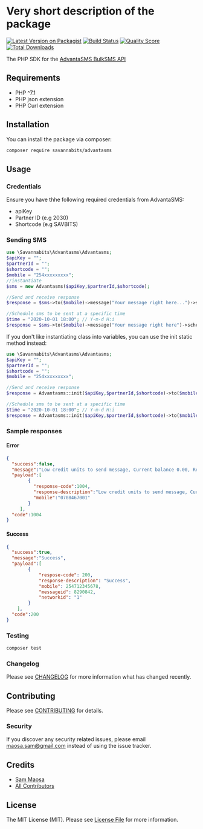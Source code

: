 # Very short description of the package

[![Latest Version on Packagist](https://img.shields.io/packagist/v/savannabits/advantasms.svg?style=flat-square)](https://packagist.org/packages/savannabits/advantasms)
[![Build Status](https://img.shields.io/travis/savannabits/advantasms/master.svg?style=flat-square)](https://travis-ci.org/savannabits/advantasms)
[![Quality Score](https://img.shields.io/scrutinizer/g/savannabits/advantasms.svg?style=flat-square)](https://scrutinizer-ci.com/g/savannabits/advantasms)
[![Total Downloads](https://img.shields.io/packagist/dt/savannabits/advantasms.svg?style=flat-square)](https://packagist.org/packages/savannabits/advantasms)

The PHP SDK for the [AdvantaSMS BulkSMS API](https://advantasms.com/bulksms-api)
## Requirements
- PHP ^7.1
- PHP json extension
- PHP Curl extension

## Installation

You can install the package via composer:

```bash
composer require savannabits/advantasms
```

## Usage
### Credentials
Ensure you have thhe following required credentials from AdvantaSMS:
 - apiKey
 - Partner ID (e.g 2030)
 - Shortcode (e.g SAVBITS)
 
### Sending SMS
```php
use \Savannabits\Advantasms\Advantasms;
$apiKey = "";
$partnerId = "";
$shortcode = "";
$mobile = "254xxxxxxxxx";
//instantiate
$sms = new Advantasms($apiKey,$partnerId,$shortcode);

//Send and receive response
$response = $sms->to($mobile)->message("Your message right here...")->send();

//Schedule sms to be sent at a specific time
$time = "2020-10-01 18:00"; // Y-m-d H:i
$response = $sms->to($mobile)->message("Your message right here")->schedule($time);
```

If you don't like instantiating class into variables, you can use the init static method instead:
```php
use \Savannabits\Advantasms\Advantasms;
$apiKey = "";
$partnerId = "";
$shortcode = "";
$mobile = "254xxxxxxxxx";

//Send and receive response
$response = Advantasms::init($apiKey,$partnerId,$shortcode)->to($mobile)->message("Your message right here...")->send();

//Schedule sms to be sent at a specific time
$time = "2020-10-01 18:00"; // Y-m-d H:i
$response = Advantasms::init($apiKey,$partnerId,$shortcode)->to($mobile)->message("Your message right here...")->schedule($time);
```

### Sample responses

#### Error
```json
{
  "success":false,
  "message":"Low credit units to send message, Current balance 0.00, Required 1",
  "payload":[
        {
          "response-code":1004,
          "response-description":"Low credit units to send message, Current balance 0.00, Required 1",
          "mobile":"0708467001"
        }
     ],
  "code":1004
}
```
#### Success
```json
{
  "success":true,
  "message":"Success",
  "payload":[
        {
            "respose-code": 200,
            "response-description": "Success",
            "mobile": 254712345678,
            "messageid": 8290842,
            "networkid": "1"
        }
    ],
  "code":200
}
```


### Testing

``` bash
composer test
```

### Changelog

Please see [CHANGELOG](CHANGELOG.md) for more information what has changed recently.

## Contributing

Please see [CONTRIBUTING](CONTRIBUTING.md) for details.

### Security

If you discover any security related issues, please email maosa.sam@gmail.com instead of using the issue tracker.

## Credits

- [Sam Maosa](https://github.com/savannabits)
- [All Contributors](../../contributors)

## License

The MIT License (MIT). Please see [License File](LICENSE.md) for more information.
